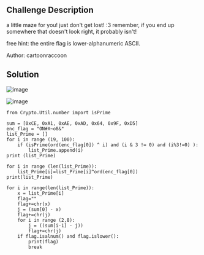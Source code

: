 ## Challenge Description 

a little maze for you! just don't get lost! :3 remember, if you end up somewhere that doesn't look right, it probably isn't!

free hint: the entire flag is lower-alphanumeric ASCII.

Author: cartoonraccoon

## Solution

![image](https://hackmd.io/_uploads/BJs9f8r56.png)

![image](https://hackmd.io/_uploads/B18jf8S5a.png)


```
from Crypto.Util.number import isPrime

sum = [0xCE, 0xA1, 0xAE, 0xAD, 0x64, 0x9F, 0xD5]
enc_flag = "ON#X~o8&"
list_Prime = []
for i in range (19, 100):
    if (isPrime(ord(enc_flag[0]) ^ i) and (i & 3 != 0) and (i%3!=0) ):
        list_Prime.append(i)
print (list_Prime)

for i in range (len(list_Prime)):
    list_Prime[i]=list_Prime[i]^ord(enc_flag[0])
print(list_Prime)

for i in range(len(list_Prime)):
    x = list_Prime[i]
    flag=""
    flag+=chr(x)
    j = (sum[0] - x)
    flag+=chr(j)
    for i in range (2,8):
        j = ((sum[i-1] - j))
        flag+=chr(j)
    if flag.isalnum() and flag.islower():
        print(flag)
        break
```
